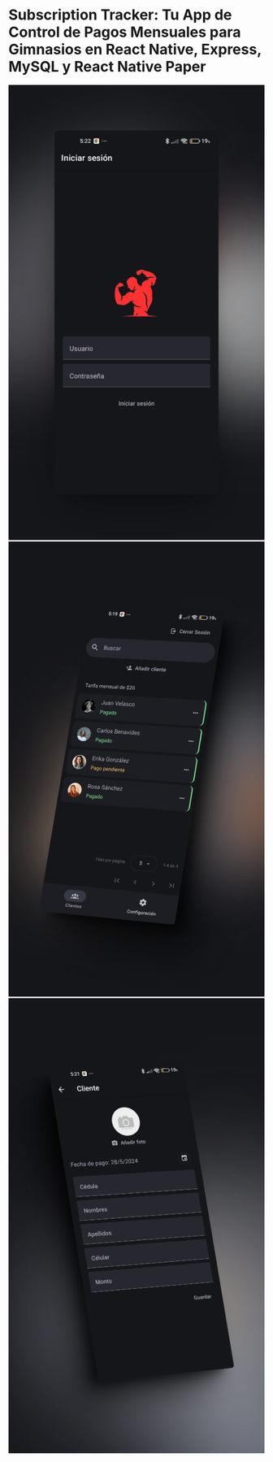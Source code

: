# Subscription Tracker: Tu App de Control de Pagos Mensuales para Gimnasios en React Native, Express, MySQL y React Native Paper

![Mockup 1](./.mockups/mockup1.png)
![Mockup 2](./.mockups/mockup2.png)
![Mockup 3](./.mockups/mockup3.png)
